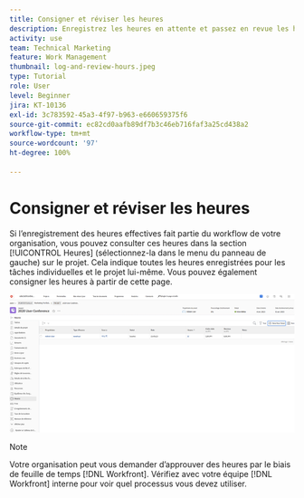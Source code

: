 ```yaml
---
title: Consigner et réviser les heures
description: Enregistrez les heures en attente et passez en revue les heures consignées avant de fermer le projet dans  [!DNL  Workfront].
activity: use
team: Technical Marketing
feature: Work Management
thumbnail: log-and-review-hours.jpeg
type: Tutorial
role: User
level: Beginner
jira: KT-10136
exl-id: 3c783592-45a3-4f97-b963-e660659375f6
source-git-commit: ec82cd0aafb89df7b3c46eb716faf3a25cd438a2
workflow-type: tm+mt
source-wordcount: '97'
ht-degree: 100%

---
```


# Consigner et réviser les heures

Si l’enregistrement des heures effectives fait partie du workflow de votre organisation, vous pouvez consulter ces heures dans la section [!UICONTROL Heures] (sélectionnez-la dans le menu du panneau de gauche) sur le projet. Cela indique toutes les heures enregistrées pour les tâches individuelles et le projet lui-même. Vous pouvez également consigner les heures à partir de cette page.

![Page Heures affichant les entrées d’heure](assets/planner-fund-log-and-review-hours.png)

>[!NOTE]
>
>Votre organisation peut vous demander d’approuver des heures par le biais de feuille de temps [!DNL Workfront]. Vérifiez avec votre équipe [!DNL Workfront] interne pour voir quel processus vous devez utiliser.

<!---
learn more url
Log time
--->
